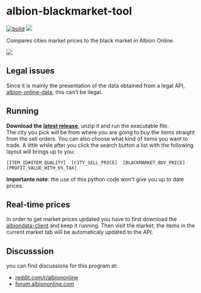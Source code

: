 # albion-blackmarket-tool
[![build](https://github.com/felipelincoln/albion-blackmarket-tool/workflows/build/badge.svg)](https://github.com/felipelincoln/albion-blackmarket-tool/actions?query=workflow%3Abuild)
[![](https://img.shields.io/github/downloads/felipelincoln/albion-blackmarket-tool/total)](https://github.com/felipelincoln/albion-blackmarket-tool/releases)

Compares cities market prices to the black market in Albion Online.  

![](https://raw.githubusercontent.com/felipelincoln/albion-blackmarket-tool/master/img/screenshot.png)

## Legal issues
Since it is mainly the presentation of the data obtained from a legal API, [albion-online-data](https://www.albion-online-data.com/), this can't be ilegal.

## Running

**Download the [latest release](https://github.com/felipelincoln/albion-blackmarket-tool/releases/latest)**, unzip it and run the executable file.  
The city you pick will be from where you are going to buy the items straight from the sell orders. You can also choose what kind of items you want to trade.
A little while after you click the search button a list with the following layout will brings up to you:

``
[ITEM_ID#ITEM_QUALITY]  [CITY_SELL_PRICE]  [BLACKMARKET_BUY_PRICE]   [PROFIT_VALUE_WITH_6%_TAX]
``

**Importante note**: the use of this python code won't give you up to date prices.

## Real-time prices
In order to get market prices updated you have to first download the [albiondata-client](https://github.com/BroderickHyman/albiondata-client/releases) and keep it running. Then visit the market, the items in the current market tab will be automaticaly updated to the API.


## Discusssion
you can find discussions for this program at:
* [reddit.com/r/albiononline](https://www.reddit.com/r/albiononline/comments/fcxg0t/albionblackmarkettool_a_tool_for_comparing_local/)
* [forum.albiononline.com](https://forum.albiononline.com/index.php/Thread/124763-albion-blackmarket-tool-a-tool-for-comparing-local-market-prices-to-the-black-ma/)
